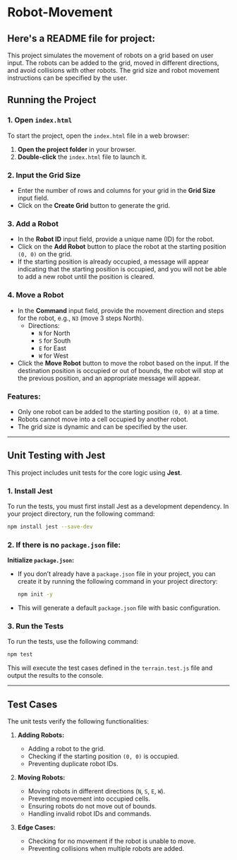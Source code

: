 # Robot-Movement
Here's a README file for project:
---------

This project simulates the movement of robots on a grid based on user input. The robots can be added to the grid, moved in different directions, and avoid collisions with other robots. The grid size and robot movement instructions can be specified by the user.

## Running the Project

### 1. Open `index.html`

To start the project, open the `index.html` file in a web browser:

1. **Open the project folder** in your browser.
2. **Double-click** the `index.html` file to launch it.

### 2. Input the Grid Size

- Enter the number of rows and columns for your grid in the **Grid Size** input field.
- Click on the **Create Grid** button to generate the grid.

### 3. Add a Robot

- In the **Robot ID** input field, provide a unique name (ID) for the robot.
- Click on the **Add Robot** button to place the robot at the starting position `(0, 0)` on the grid.
- If the starting position is already occupied, a message will appear indicating that the starting position is occupied, and you will not be able to add a new robot until the position is cleared.

### 4. Move a Robot

- In the **Command** input field, provide the movement direction and steps for the robot, e.g., `N3` (move 3 steps North).
  - Directions:
    - `N` for North
    - `S` for South
    - `E` for East
    - `W` for West
- Click the **Move Robot** button to move the robot based on the input. If the destination position is occupied or out of bounds, the robot will stop at the previous position, and an appropriate message will appear.

### Features:
- Only one robot can be added to the starting position `(0, 0)` at a time.
- Robots cannot move into a cell occupied by another robot.
- The grid size is dynamic and can be specified by the user.

---

## Unit Testing with Jest

This project includes unit tests for the core logic using **Jest**.

### 1. Install Jest

To run the tests, you must first install Jest as a development dependency. In your project directory, run the following command:

```bash
npm install jest --save-dev
```


### 2. If there is no `package.json` file:

   **Initialize `package.json`:**
   - If you don’t already have a `package.json` file in your project, you can create it by running the following command in your project directory:
     ```bash
     npm init -y
     ```
   - This will generate a default `package.json` file with basic configuration.

### 3. Run the Tests

To run the tests, use the following command:

```bash
npm test
```

This will execute the test cases defined in the `terrain.test.js` file and output the results to the console.

---

## Test Cases

The unit tests verify the following functionalities:

1. **Adding Robots:**
   - Adding a robot to the grid.
   - Checking if the starting position `(0, 0)` is occupied.
   - Preventing duplicate robot IDs.

2. **Moving Robots:**
   - Moving robots in different directions (`N`, `S`, `E`, `W`).
   - Preventing movement into occupied cells.
   - Ensuring robots do not move out of bounds.
   - Handling invalid robot IDs and commands.

3. **Edge Cases:**
   - Checking for no movement if the robot is unable to move.
   - Preventing collisions when multiple robots are added.





